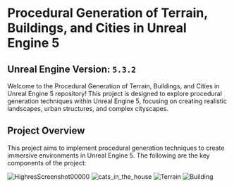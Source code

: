 # Procedural Generation of Terrain, Buildings, and Cities in Unreal Engine 5
Unreal Engine Version: `5.3.2`
---
Welcome to the Procedural Generation of Terrain, Buildings, and Cities in Unreal Engine 5 repository! This project is designed to explore procedural generation techniques within Unreal Engine 5, focusing on creating realistic landscapes, urban structures, and complex cityscapes.

## Project Overview
This project aims to implement procedural generation techniques to create immersive environments in Unreal Engine 5. The following are the key components of the project:

![HighresScreenshot00000](https://github.com/Gerbil789/ProceduralDemo/assets/67593297/3f76104d-7a4f-4acd-a141-89145b00b3aa)
![cats_in_the_house](https://github.com/Gerbil789/ProceduralDemo/assets/67593297/348bfa1f-5625-4e82-a91e-9ffd6755c1d7)
![Terrain](https://github.com/Gerbil789/ProceduralDemo/assets/67593297/c830d10d-ced5-4a67-a17f-2a0f0075ff67)
![Building](https://github.com/Gerbil789/ProceduralDemo/assets/67593297/9b512a30-2c56-49fd-9178-5b33547811c3)
